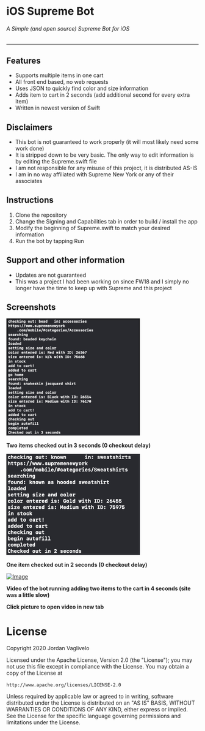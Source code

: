# iOS Supreme Bot
###### A Simple (and open source) Supreme Bot for iOS

---

## Features
* Supports multiple items in one cart
* All front end based, no web requests
* Uses JSON to quickly find color and size information
* Adds item to cart in 2 seconds (add additional second for every extra item)
* Written in newest version of Swift

## Disclaimers
* This bot is not guaranteed to work properly (it will most likely need some work done)
* It is stripped down to be very basic. The only way to edit information is by editing the Supreme.swift file
* I am not responsible for any misuse of this project, it is distributed AS-IS
* I am in no way affiliated with Supreme New York or any of their associates

## Instructions
1. Clone the repository
2. Change the Signing and Capabilities tab in order to build / install the app
3. Modify the beginning of Supreme.swift to match your desired information
4. Run the bot by tapping Run

## Support and other information
* Updates are not guaranteed
* This was a project I had been working on since FW18 and I simply no longer have the time to keep up with Supreme and this project


## Screenshots
<img src="/img/log2.png" width="350" />

**Two items checked out in 3 seconds (0 checkout delay)**

<img src="/img/log1.png" width="350" />

**One item checked out in 2 seconds (0 checkout delay)**

[![Image](/img/YT.png)](https://www.youtube.com/watch?v=3Zg67F4O4yI&feature=youtu.be)

**Video of the bot running adding two items to the cart in 4 seconds (site was a little slow)**

**Click picture to open video in new tab**

# License

Copyright 2020 Jordan Vaglivelo

Licensed under the Apache License, Version 2.0 (the "License");
you may not use this file except in compliance with the License.
You may obtain a copy of the License at

    http://www.apache.org/licenses/LICENSE-2.0

Unless required by applicable law or agreed to in writing, software
distributed under the License is distributed on an "AS IS" BASIS,
WITHOUT WARRANTIES OR CONDITIONS OF ANY KIND, either express or implied.
See the License for the specific language governing permissions and
limitations under the License.
